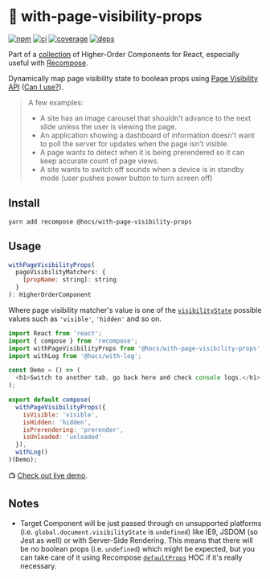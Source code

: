 # :see_no_evil: with-page-visibility-props

[![npm](https://img.shields.io/npm/v/@hocs/with-page-visibility-props.svg?style=flat-square)](https://www.npmjs.com/package/@hocs/with-page-visibility-props) [![ci](https://img.shields.io/travis/deepsweet/hocs/master.svg?style=flat-square)](https://travis-ci.org/deepsweet/hocs) [![coverage](https://img.shields.io/codecov/c/github/deepsweet/hocs/master.svg?style=flat-square)](https://codecov.io/github/deepsweet/hocs) [![deps](https://david-dm.org/deepsweet/hocs.svg?path=packages/with-page-visibility-props&style=flat-square)](https://david-dm.org/deepsweet/hocs?path=packages/with-page-visibility-props)

Part of a [collection](https://github.com/deepsweet/hocs) of Higher-Order Components for React, especially useful with [Recompose](https://github.com/acdlite/recompose).

Dynamically map page visibility state to boolean props using [Page Visibility API](https://developer.mozilla.org/en-US/docs/Web/API/Page_Visibility_API) ([Can I use?](https://caniuse.com/#feat=pagevisibility)).

> A few examples:
>
> * A site has an image carousel that shouldn't advance to the next slide unless the user is viewing the page.
> * An application showing a dashboard of information doesn't want to poll the server for updates when the page isn't visible.
> * A page wants to detect when it is being prerendered so it can keep accurate count of page views.
> * A site wants to switch off sounds when a device is in standby mode (user pushes power button to turn screen off)


## Install

```
yarn add recompose @hocs/with-page-visibility-props
```

## Usage

```js
withPageVisibilityProps(
  pageVisibilityMatchers: {
    [propName: string]: string
  }
): HigherOrderComponent
```

Where page visibility matcher's value is one of the [`visibilityState`](https://developer.mozilla.org/en-US/docs/Web/API/Document/visibilityState) possible values such as `'visible'`, `'hidden'` and so on.

```js
import React from 'react';
import { compose } from 'recompose';
import withPageVisibilityProps from '@hocs/with-page-visibility-props';
import withLog from '@hocs/with-log';

const Demo = () => (
  <h1>Switch to another tab, go back here and check console logs.</h1>
);

export default compose(
  withPageVisibilityProps({
    isVisible: 'visible',
    isHidden: 'hidden',
    isPrerendering: 'prerender',
    isUnloaded: 'unloaded'
  }),
  withLog()
)(Demo);
```

:tv: [Check out live demo](https://www.webpackbin.com/bins/-Ks3HfdUxla_iIfoJVm1).

## Notes

* Target Component will be just passed through on unsupported platforms (i.e. `global.document.visibilityState` is `undefined`) like IE9, JSDOM (so Jest as well) or with Server-Side Rendering. This means that there will be no boolean props (i.e. `undefined`) which might be expected, but you can take care of it using Recompose [`defaultProps`](https://github.com/acdlite/recompose/blob/master/docs/API.md#defaultprops) HOC if it's really necessary.
